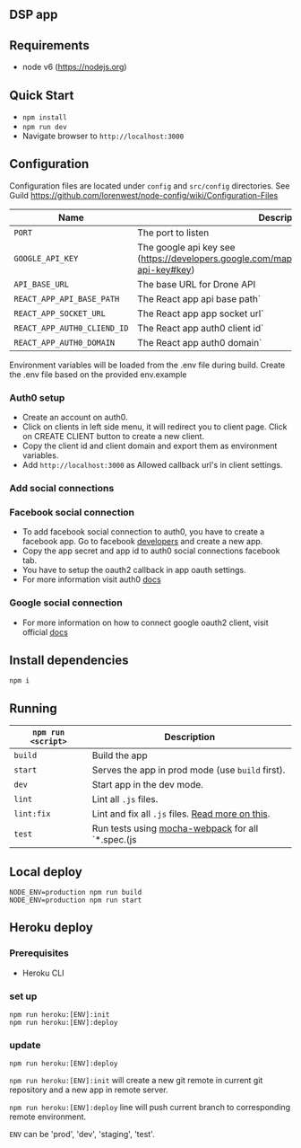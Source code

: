 ## DSP app

## Requirements
* node v6 (https://nodejs.org)

## Quick Start
* `npm install`
* `npm run dev`
* Navigate browser to `http://localhost:3000`


## Configuration
Configuration files are located under `config` and `src/config` directories.
See Guild https://github.com/lorenwest/node-config/wiki/Configuration-Files

|Name|Description|
|----|-----------|
|`PORT`| The port to listen|
|`GOOGLE_API_KEY`| The google api key see (https://developers.google.com/maps/documentation/javascript/get-api-key#key)|
|`API_BASE_URL`| The base URL for Drone API |
|`REACT_APP_API_BASE_PATH`| The React app  api base path`|
|`REACT_APP_SOCKET_URL`| The React app app socket url`|
|`REACT_APP_AUTH0_CLIEND_ID`| The React app auth0 client id`|
|`REACT_APP_AUTH0_DOMAIN`| The React app auth0 domain`|

Environment variables will be loaded from the .env file during build. Create the .env file based on the provided env.example
### Auth0 setup
- Create an account on auth0.
- Click on clients in left side menu, it will redirect you to client page. Click on CREATE CLIENT button
  to create a new client.
- Copy the client id and client domain and export them as environment variables.
- Add `http://localhost:3000` as Allowed callback url's in client settings.

### Add social connections

### Facebook social connection
- To add facebook social connection to auth0, you have to create a facebook app.
  Go to facebook [developers](https://developers.facebook.com/apps) and create a new app.
- Copy the app secret and app id to auth0 social connections facebook tab.
- You have to setup the oauth2 callback in app oauth settings.
- For more information visit auth0 [docs](https://auth0.com/docs/connections/social/facebook)

### Google social connection
- For more information on how to connect google oauth2 client, visit official [docs](https://auth0.com/docs/connections/social/google)

## Install dependencies
`npm i`

## Running

|`npm run <script>`|Description|
|------------------|-----------|
|`build`|Build the app|
|`start`|Serves the app in prod mode (use `build` first).|
|`dev`|Start app in the dev mode.|
|`lint`|Lint all `.js` files.|
|`lint:fix`|Lint and fix all `.js` files. [Read more on this](http://eslint.org/docs/user-guide/command-line-interface.html#fix).|
|`test`|Run tests using [mocha-webpack](https://github.com/webpack/mocha-loader) for all `*.spec.(js|jsx)` files in the `src` dir.|

## Local deploy
    NODE_ENV=production npm run build
    NODE_ENV=production npm run start

## Heroku deploy

### Prerequisites
  - Heroku CLI

### set up
    npm run heroku:[ENV]:init
    npm run heroku:[ENV]:deploy

### update
    npm run heroku:[ENV]:deploy

`npm run heroku:[ENV]:init` will create a new git remote in current git repository and a new app in remote server.

`npm run heroku:[ENV]:deploy` line will push current branch to corresponding remote environment.

`ENV` can be 'prod', 'dev', 'staging', 'test'.
